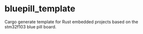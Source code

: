 # bluepill_template
Cargo generate template for Rust embedded projects based on the stm32f103 blue pill board.

